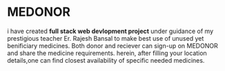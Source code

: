 # MEDONOR
i have created **full stack web devlopment project** under guidance of my prestigious teacher Er. Rajesh Bansal to make best use of unused yet benificiary medicines.
Both donor and reciever can sign-up on MEDONOR and share the medicine requirements.
herein, after filling your location details,one can find closest availability of specific needed medicines.
